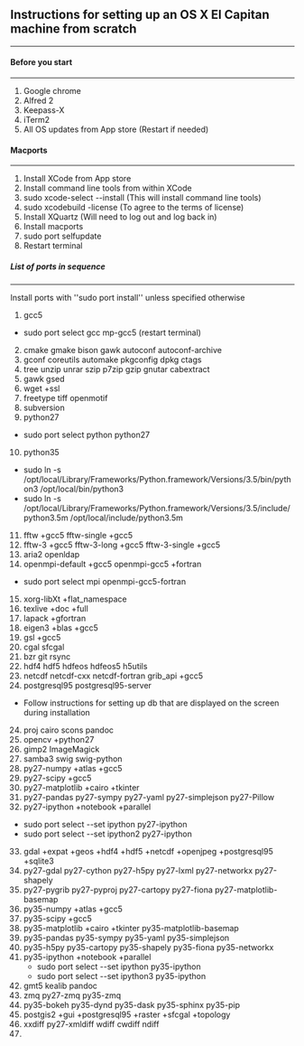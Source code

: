 ## Instructions for setting up an OS X El Capitan machine from scratch
------------

#### Before you start
----------
1. Google chrome
2. Alfred 2
3. Keepass-X
4. iTerm2
5. All OS updates from App store (Restart if needed)


#### Macports
---------

1. Install XCode from App store
2. Install command line tools from within XCode
3. sudo xcode-select --install   (This will install command line tools)
4. sudo xcodebuild -license    (To agree to the terms of license)
5. Install XQuartz (Will need to log out and log back in)
6. Install macports
7. sudo port selfupdate
8. Restart terminal

##### List of ports in sequence
----------
Install ports with ''sudo port install'' unless specified otherwise

1. gcc5
  * sudo port select gcc mp-gcc5 (restart terminal)
2. cmake gmake bison gawk autoconf autoconf-archive 
3. gconf coreutils automake pkgconfig dpkg ctags
4. tree unzip unrar szip p7zip gzip gnutar cabextract
5. gawk gsed 
6. wget +ssl
7. freetype tiff openmotif 
8. subversion
9. python27
  * sudo port select python python27
10. python35
  * sudo ln -s /opt/local/Library/Frameworks/Python.framework/Versions/3.5/bin/python3 /opt/local/bin/python3
  * sudo ln -s /opt/local/Library/Frameworks/Python.framework/Versions/3.5/include/python3.5m /opt/local/include/python3.5m
11. fftw +gcc5  fftw-single +gcc5
12. fftw-3 +gcc5  fftw-3-long +gcc5 fftw-3-single +gcc5
13. aria2 openldap
14. openmpi-default +gcc5 openmpi-gcc5 +fortran
  * sudo port select mpi openmpi-gcc5-fortran
15. xorg-libXt +flat_namespace  
16. texlive +doc +full
17. lapack +gfortran
18. eigen3 +blas +gcc5
19. gsl +gcc5
19. cgal sfcgal 
20. bzr git rsync
21. hdf4 hdf5 hdfeos hdfeos5 h5utils
22. netcdf netcdf-cxx netcdf-fortran grib_api +gcc5
23. postgresql95 postgresql95-server
   * Follow instructions for setting up db that are displayed on the screen during installation
24. proj cairo scons pandoc
25. opencv +python27
26. gimp2 ImageMagick
27. samba3 swig swig-python
28. py27-numpy +atlas +gcc5
29. py27-scipy +gcc5
30. py27-matplotlib +cairo +tkinter 
31. py27-pandas py27-sympy py27-yaml py27-simplejson py27-Pillow
32. py27-ipython +notebook +parallel
   * sudo port select --set ipython py27-ipython
   * sudo port select --set ipython2 py27-ipython
33. gdal +expat +geos +hdf4 +hdf5 +netcdf +openjpeg +postgresql95 +sqlite3 
34. py27-gdal py27-cython py27-h5py py27-lxml py27-networkx py27-shapely
35. py27-pygrib py27-pyproj py27-cartopy py27-fiona py27-matplotlib-basemap
36. py35-numpy +atlas +gcc5
37. py35-scipy +gcc5
38. py35-matplotlib +cairo +tkinter py35-matplotlib-basemap
39. py35-pandas py35-sympy py35-yaml py35-simplejson
40. py35-h5py py35-cartopy py35-shapely py35-fiona py35-networkx
41. py35-ipython +notebook +parallel
    * sudo port select --set ipython py35-ipython
    * sudo port select --set ipython3 py35-ipython
42. gmt5 kealib pandoc
43. zmq py27-zmq py35-zmq
44. py35-bokeh py35-dynd py35-dask py35-sphinx py35-pip
45. postgis2 +gui +postgresql95 +raster +sfcgal +topology
46. xxdiff py27-xmldiff wdiff cwdiff ndiff
47. 

